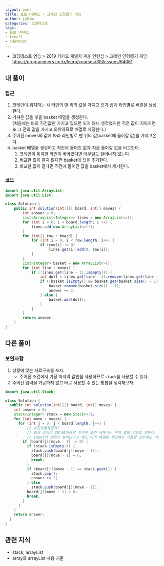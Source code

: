 ```yaml
---
layout: post
title: 프로그래머스 - 크레인 인형뽑기 게임
author: jyKim
categories: 코딩테스트
tags:
- 프로그래머스
- level1
- 시뮬레이션
---
```


- 코딩테스트 연습 > 2019 카카오 개발자 겨울 인턴십 > 크레인 인형뽑기 게임  
https://programmers.co.kr/learn/courses/30/lessons/64061
  
## 내 풀이

### 접근
1. 크레인이 위치하는 각 라인의 맨 위의 값을 가지고 오기 쉽게 라인별로 배열을 생성한다.
2. 가져온 값을 넣을 basket 배열을 생성한다.  
   (처음에는 바로 직전값만 가지고 있으면 되지 않나 생각했지만 직전 값이 지워지면 또 그 전의 값을 가지고 와야하므로 배열로 저장한다.)
3. 주어진 moves의 값에 따라 라인별로 맨 위의 값(basket에 들어갈 값)을 가지고온다.  
4. basket 배열을 생성하고 직전에 들어간 값과 지금 들어갈 값을 비교한다.
   1. 크레인이 위치한 라인이 비어있다면 아무일도 일어나지 않는다.  
   2. 비교한 값이 같지 않다면 basket에 값을 추가한다.
   3. 비교한 값이 같다면 직전에 들어간 값을 basket에서 제거한다.
### 코드
```java
import java.util.ArrayList;
import java.util.List;

class Solution {
    public int solution(int[][] board, int[] moves) {
        int answer = 0;
        List<ArrayList<Integer>> lines = new ArrayList<>();
        for (int i = 0; i < board.length; i ++) {
            lines.add(new ArrayList<>());
        }
        for (int[] row : board) {
            for (int i = 0; i < row.length; i++) {
                if (row[i] != 0)
                    lines.get(i).add(0, row[i]);
            }
        }
        List<Integer> basket = new ArrayList<>();
        for (int line : moves) {
            if (!lines.get(line - 1).isEmpty()) {
                int doll = lines.get(line - 1).remove(lines.get(line - 1).size() - 1);
                if (!basket.isEmpty() && basket.get(basket.size() - 1) == doll) {
                    basket.remove(basket.size() - 1);
                    answer += 2;
                } else {
                    basket.add(doll);
                }
            }
        }
        return answer;
    }
}
```

## 다른 풀이
### 보완사항
1. 상황에 맞는 자료구조를 쓰자.  
    - 주어진 조건에서 가장 마지막 값만을 사용하므로 `stack`을 사용할 수 있다.
2. 주어진 입력을 가공하지 않고 바로 사용할 수 있는 방법을 생각해보자.
```java
import java.util.Stack;

class Solution {
  public int solution(int[][] board, int[] moves) {
    int answer = 0;
    Stack<Integer> stack = new Stack<>();
    for (int move : moves) {
      for (int j = 0; j < board.length; j++) { 
          // 시간효율적인가?
          // 최대 크기가 30*30이므로 주어진 조건 내에서는 문제 없을 것으로 보인다.
          // input의 범위가 늘어난다고 해도 미리 배열을 생성해서 사용할 경우에도 이중 for문을 돌게되므로 비슷할 것.(O(n^2))
        if (board[j][move - 1] != 0) {
          if (stack.isEmpty()) {
            stack.push(board[j][move - 1]);
            board[j][move - 1] = 0;
            break;
          }
          if (board[j][move - 1] == stack.peek()) {
            stack.pop();
            answer += 2;
          } else
            stack.push(board[j][move - 1]);
          board[j][move - 1] = 0;
          break;
        }
      }
    }
    return answer;
  }
}
```
## 관련 지식
- stack, arrayList
- array와 arrayList 사용 기준
